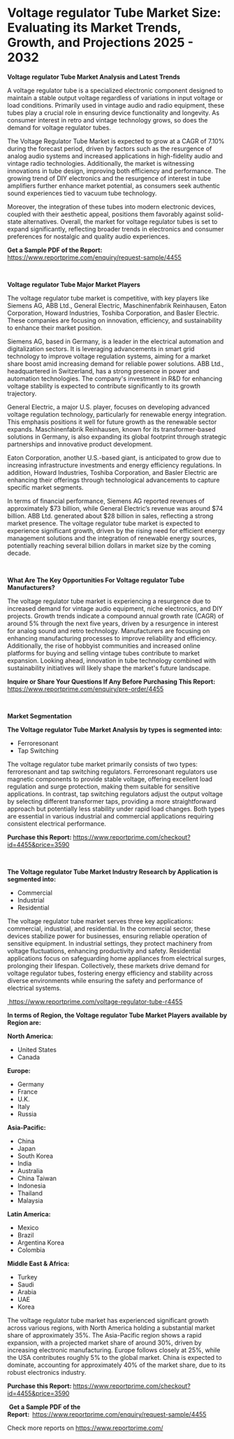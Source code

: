 <p><h1>Voltage regulator Tube Market Size: Evaluating its Market Trends, Growth, and Projections 2025 - 2032</h1></p><p><strong>Voltage regulator Tube Market Analysis and Latest Trends</strong></p>
<p><p>A voltage regulator tube is a specialized electronic component designed to maintain a stable output voltage regardless of variations in input voltage or load conditions. Primarily used in vintage audio and radio equipment, these tubes play a crucial role in ensuring device functionality and longevity. As consumer interest in retro and vintage technology grows, so does the demand for voltage regulator tubes.</p><p>The Voltage Regulator Tube Market is expected to grow at a CAGR of 7.10% during the forecast period, driven by factors such as the resurgence of analog audio systems and increased applications in high-fidelity audio and vintage radio technologies. Additionally, the market is witnessing innovations in tube design, improving both efficiency and performance. The growing trend of DIY electronics and the resurgence of interest in tube amplifiers further enhance market potential, as consumers seek authentic sound experiences tied to vacuum tube technology. </p><p>Moreover, the integration of these tubes into modern electronic devices, coupled with their aesthetic appeal, positions them favorably against solid-state alternatives. Overall, the market for voltage regulator tubes is set to expand significantly, reflecting broader trends in electronics and consumer preferences for nostalgic and quality audio experiences.</p></p>
<p><strong>Get a Sample PDF of the Report:&nbsp;</strong> <a href="https://www.reportprime.com/enquiry/request-sample/4455?utm_campaign=2738&utm_medium=2&utm_source=Github&utm_content=ia&utm_term=19032025&utm_id=voltage-regulator-tube">https://www.reportprime.com/enquiry/request-sample/4455</a></p>
<p>&nbsp;</p>
<p><strong>Voltage regulator Tube Major Market Players</strong></p>
<p><p>The voltage regulator tube market is competitive, with key players like Siemens AG, ABB Ltd., General Electric, Maschinenfabrik Reinhausen, Eaton Corporation, Howard Industries, Toshiba Corporation, and Basler Electric. These companies are focusing on innovation, efficiency, and sustainability to enhance their market position.</p><p>Siemens AG, based in Germany, is a leader in the electrical automation and digitalization sectors. It is leveraging advancements in smart grid technology to improve voltage regulation systems, aiming for a market share boost amid increasing demand for reliable power solutions. ABB Ltd., headquartered in Switzerland, has a strong presence in power and automation technologies. The company's investment in R&D for enhancing voltage stability is expected to contribute significantly to its growth trajectory.</p><p>General Electric, a major U.S. player, focuses on developing advanced voltage regulation technology, particularly for renewable energy integration. This emphasis positions it well for future growth as the renewable sector expands. Maschinenfabrik Reinhausen, known for its transformer-based solutions in Germany, is also expanding its global footprint through strategic partnerships and innovative product development.</p><p>Eaton Corporation, another U.S.-based giant, is anticipated to grow due to increasing infrastructure investments and energy efficiency regulations. In addition, Howard Industries, Toshiba Corporation, and Basler Electric are enhancing their offerings through technological advancements to capture specific market segments.</p><p>In terms of financial performance, Siemens AG reported revenues of approximately $73 billion, while General Electric’s revenue was around $74 billion. ABB Ltd. generated about $28 billion in sales, reflecting a strong market presence. The voltage regulator tube market is expected to experience significant growth, driven by the rising need for efficient energy management solutions and the integration of renewable energy sources, potentially reaching several billion dollars in market size by the coming decade.</p></p>
<p>&nbsp;</p>
<p><strong>What Are The Key Opportunities For Voltage regulator Tube Manufacturers?</strong></p>
<p><p>The voltage regulator tube market is experiencing a resurgence due to increased demand for vintage audio equipment, niche electronics, and DIY projects. Growth trends indicate a compound annual growth rate (CAGR) of around 5% through the next five years, driven by a resurgence in interest for analog sound and retro technology. Manufacturers are focusing on enhancing manufacturing processes to improve reliability and efficiency. Additionally, the rise of hobbyist communities and increased online platforms for buying and selling vintage tubes contribute to market expansion. Looking ahead, innovation in tube technology combined with sustainability initiatives will likely shape the market's future landscape.</p></p>
<p><strong>Inquire or Share Your Questions If Any Before Purchasing This Report:</strong> <a href="https://www.reportprime.com/enquiry/pre-order/4455?utm_campaign=2738&utm_medium=2&utm_source=Github&utm_content=ia&utm_term=19032025&utm_id=voltage-regulator-tube">https://www.reportprime.com/enquiry/pre-order/4455</a></p>
<p>&nbsp;</p>
<p><strong>Market Segmentation</strong></p>
<p><strong>The Voltage regulator Tube Market Analysis by types is segmented into:</strong></p>
<p><ul><li>Ferroresonant</li><li>Tap Switching</li></ul></p>
<p><p>The voltage regulator tube market primarily consists of two types: ferroresonant and tap switching regulators. Ferroresonant regulators use magnetic components to provide stable voltage, offering excellent load regulation and surge protection, making them suitable for sensitive applications. In contrast, tap switching regulators adjust the output voltage by selecting different transformer taps, providing a more straightforward approach but potentially less stability under rapid load changes. Both types are essential in various industrial and commercial applications requiring consistent electrical performance.</p></p>
<p><strong>Purchase this Report:&nbsp;</strong><a href="https://www.reportprime.com/checkout?id=4455&price=3590&utm_campaign=2738&utm_medium=2&utm_source=Github&utm_content=ia&utm_term=19032025&utm_id=voltage-regulator-tube">https://www.reportprime.com/checkout?id=4455&price=3590</a></p>
<p>&nbsp;</p>
<p><strong>The Voltage regulator Tube Market Industry Research by Application is segmented into:</strong></p>
<p><ul><li>Commercial</li><li>Industrial</li><li>Residential</li></ul></p>
<p><p>The voltage regulator tube market serves three key applications: commercial, industrial, and residential. In the commercial sector, these devices stabilize power for businesses, ensuring reliable operation of sensitive equipment. In industrial settings, they protect machinery from voltage fluctuations, enhancing productivity and safety. Residential applications focus on safeguarding home appliances from electrical surges, prolonging their lifespan. Collectively, these markets drive demand for voltage regulator tubes, fostering energy efficiency and stability across diverse environments while ensuring the safety and performance of electrical systems.</p></p>
<p><a href="https://www.reportprime.com/voltage-regulator-tube-r4455?utm_campaign=2738&utm_medium=2&utm_source=Github&utm_content=ia&utm_term=19032025&utm_id=voltage-regulator-tube">&nbsp;https://www.reportprime.com/voltage-regulator-tube-r4455</a></p>
<p><strong>In terms of Region, the Voltage regulator Tube Market Players available by Region are:</strong></p>
<p>
    <p> <strong> North America: </strong>
        <ul>
            <li>United States</li>
            <li>Canada</li>
        </ul>
        </p> 
    <p> <strong> Europe: </strong>
        <ul>
            <li>Germany</li>
            <li>France</li>
            <li>U.K.</li>
            <li>Italy</li>
            <li>Russia</li>
        </ul>
        </p> 
    <p> <strong> Asia-Pacific: </strong>
        <ul>
            <li>China</li>
            <li>Japan</li>
            <li>South Korea</li>
            <li>India</li>
            <li>Australia</li>
            <li>China Taiwan</li>
            <li>Indonesia</li>
            <li>Thailand</li>
            <li>Malaysia</li>
        </ul>
        </p> 
    <p> <strong> Latin America: </strong>
        <ul>
            <li>Mexico</li>
            <li>Brazil</li>
            <li>Argentina Korea</li>
            <li>Colombia</li>
        </ul>
        </p> 
    <p> <strong> Middle East & Africa: </strong>
        <ul>
            <li>Turkey</li>
            <li>Saudi</li>
            <li>Arabia</li>
            <li>UAE</li>
            <li>Korea</li>
        </ul>
    </p>
    </p>
<p><p>The voltage regulator tube market has experienced significant growth across various regions, with North America holding a substantial market share of approximately 35%. The Asia-Pacific region shows a rapid expansion, with a projected market share of around 30%, driven by increasing electronic manufacturing. Europe follows closely at 25%, while the USA contributes roughly 5% to the global market. China is expected to dominate, accounting for approximately 40% of the market share, due to its robust electronics industry.</p></p>
<p><strong>Purchase this Report: </strong><a href="https://www.reportprime.com/checkout?id=4455&price=3590&utm_campaign=2738&utm_medium=2&utm_source=Github&utm_content=ia&utm_term=19032025&utm_id=voltage-regulator-tube">https://www.reportprime.com/checkout?id=4455&price=3590</a></p>
<p>&nbsp;<strong>Get a Sample PDF of the Report:&nbsp;&nbsp;</strong><a href="https://www.reportprime.com/enquiry/request-sample/4455?utm_campaign=2738&utm_medium=2&utm_source=Github&utm_content=ia&utm_term=19032025&utm_id=voltage-regulator-tube">https://www.reportprime.com/enquiry/request-sample/4455</a></p>
<p><strong></strong></p>
<p>Check more reports on <a href="https://www.reportprime.com/?utm_campaign=2738&utm_medium=2&utm_source=Github&utm_content=ia&utm_term=19032025&utm_id=voltage-regulator-tube">https://www.reportprime.com/</a></p>